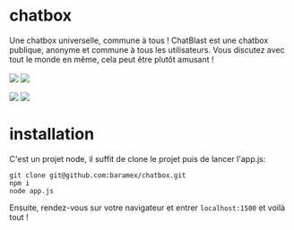 # chatbox
Une chatbox universelle, commune à tous !
ChatBlast est une chatbox publique, anonyme et commune à tous les utilisateurs. Vous discutez avec tout le monde en même, cela peut être plutôt amusant !<br/><br/>
[![](https://tokei.rs/b1/github/baramex/chatbox)]()
[![](https://img.shields.io/github/languages/top/baramex/chatbox?style=for-the-badge)]()

[![](https://img.shields.io/github/license/baramex/chatbox?style=for-the-badge)](https://choosealicense.com/licenses/lgpl-3.0/)
[![](https://img.shields.io/badge/author-baramex%20&%20vipex-red?style=for-the-badge)]()

# installation
C'est un projet node, il suffit de clone le projet puis de lancer l'app.js:
```console
git clone git@github.com:baramex/chatbox.git
npm i
node app.js
```
Ensuite, rendez-vous sur votre navigateur et entrer `localhost:1500` et voilà tout !
